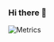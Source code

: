 ### Hi there 👋
![Metrics](https://metrics.lecoq.io/?template=classic&introduction=1&base.indepth=false&base.hireable=false&introduction.title=true&config.timezone=Asia%2FShanghai)
<!--
**meowrain/meowrain** is a ✨ _special_ ✨ repository because its `README.md` (this file) appears on your GitHub profile.

Here are some ideas to get you started:

- 🔭 I’m currently working on ...
- 🌱 I’m currently learning ...
- 👯 I’m looking to collaborate on ...
- 🤔 I’m looking for help with ...
- 💬 Ask me about ...
- 📫 How to reach me: ...
- 😄 Pronouns: ...
- ⚡ Fun fact: ...
-->
